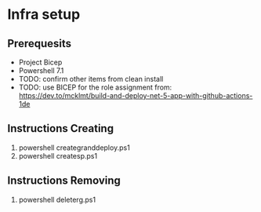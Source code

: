 # Infra setup

## Prerequesits

* Project Bicep
* Powershell 7.1
* TODO: confirm other items from clean install
* TODO: use BICEP for the role assignment from: https://dev.to/mcklmt/build-and-deploy-net-5-app-with-github-actions-1de

## Instructions Creating
1. powershell creategranddeploy.ps1
2. powershell createsp.ps1

## Instructions Removing
1. powershell deleterg.ps1